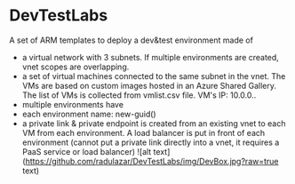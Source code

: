 # DevTestLabs

A set of ARM templates to deploy a dev&test environment made of
 - a virtual network with 3 subnets. If multiple environments are created, vnet scopes are overlapping. 
 - a set of virtual machines connected to the same subnet in the vnet. The VMs are based on custom images hosted in an Azure Shared Gallery. The list of VMs is collected from vmlist.csv file. VM's IP: 10.0.0.<VMIndex from vmlist.csv>. 
 - multiple environments have   
 - each environment name: new-guid()
 - a private link & private endpoint is created from an existing vnet to each VM from each environment. A load balancer is put in front of each environment (cannot put a private link directly into a vnet, it requires a PaaS service or load balancer)
 ![alt text](https://github.com/radulazar/DevTestLabs/img/DevBox.jpg?raw=true text)